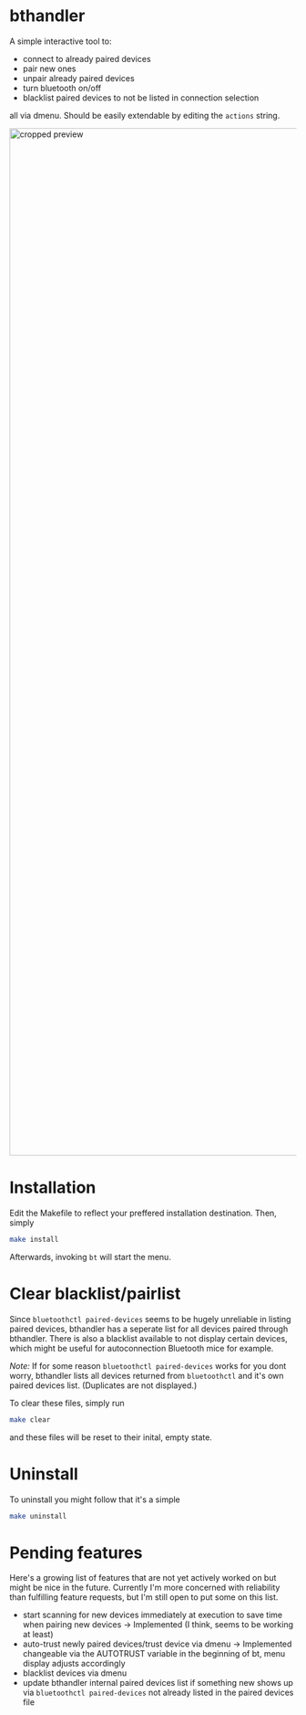 # bthandler
A simple interactive tool to:
- connect to already paired devices
- pair new ones
- unpair already paired devices
- turn bluetooth on/off
- blacklist paired devices to not be listed in connection selection

all via dmenu. Should be easily extendable by editing the `actions` string.

<img src="/../assets/cropped.png" alt="cropped preview" width="1800">

# Installation
Edit the Makefile to reflect your preffered installation destination. Then, simply

```bash
make install
```

Afterwards, invoking `bt` will start the menu.

# Clear blacklist/pairlist

Since `bluetoothctl paired-devices` seems to be hugely unreliable in listing paired devices, bthandler has a seperate list for all devices paired through bthandler.
There is also a blacklist available to not display certain devices, which might be useful for autoconnection Bluetooth mice for example.

*Note:* If for some reason `bluetoothctl paired-devices` works for you dont worry, bthandler lists all devices returned from `bluetoothctl` and it's own paired devices list. (Duplicates are not displayed.)

To clear these files, simply run
```bash
make clear
```
and these files will be reset to their inital, empty state.

# Uninstall

To uninstall you might follow that it's a simple
```bash
make uninstall
```

# Pending features

Here's a growing list of features that are not yet actively worked on but might be nice in the future. Currently I'm more concerned with reliability than fulfilling feature requests, but I'm still open to put some on this list.

- start scanning for new devices immediately at execution to save time when pairing new devices -> Implemented (I think, seems to be working at least)
- auto-trust newly paired devices/trust device via dmenu -> Implemented changeable via the AUTOTRUST variable in the beginning of bt, menu display adjusts accordingly
- blacklist devices via dmenu
- update bthandler internal paired devices list if something new shows up via `bluetoothctl paired-devices` not already listed in the paired devices file
